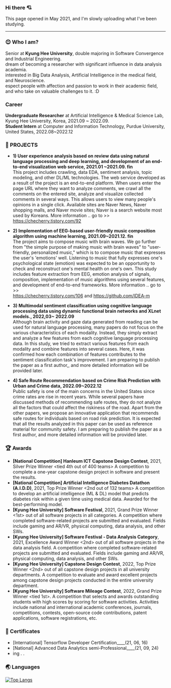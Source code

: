 ### Hi there 💘 
This page opened in May 2021, and I'm slowly uploading what I've been studying.

***

### 😊 Who I am?
Senior at **Kyung Hee University**, double majoring in Software Convergence and Industrial Engineering.<br/>
dream of becoming a researcher with significant influence in data analysis academia. <br/>
interested in Big Data Analysis, Artificial Intelligence in the medical field, and Neuroscience.<br/>
espect people with affection and passion to work in their academic field, and who take on valuable challenges to it. :D

### Career 
**Undergraduate Researcher** at Artificial Intelligence & Medical Science Lab, Kyung Hee University, Korea, 2021.09 ~ 2022.09. <br/>
**Student Intern** at Computer and Information Technology, Purdue University, United States, 2022.08~2022.12 <br/>


### 🌹 PROJECTS
- **1) User experience analysis based on review data using natural language processing and deep learning, and development of an end-to-end visualization web service, 2021.01 ~2021.09. fin**  
This project includes crawling, data EDA, sentiment analysis, topic modeling, and other DL/ML technologies. The web service developed as a result of the project is an end-to-end platform. When users enter the page URL where they want to analyze comments, we crawl all the comments on the entered site, analyze and visualize collected comments in several ways. This allows users to view many people's opinions in a single click. Available sites are Naver News, Naver shopping malls, and Naver movie sites; Naver is a search website most used by Koreans.
More information .. go to >><br/>
https://checherry.tistory.com/92

- **2) Implementation of EEG-based user-friendly music composition algorithm using machine learning, 2021.09~2021.12. fin**   
The project aims to compose music with brain waves. We go further from "the simple purpose of making music with brain waves" to "user-friendly, personalized music," which is to compose music that expresses the user's 'emotions' well. Listening to music that fully expresses one's psychological state (emotion) was expected to be an opportunity to check and reconstruct one's mental health on one's own. This study includes feature extraction from EEG, emotion analysis of signals, composition, implementation of music algorithms using several features, and development of end-to-end frameworks.
More information .. go to >><br/>
https://checherry.tistory.com/106 
and https://github.com/IDEA-m


- **3) Multimodal sentiment classification using cognitive language processing data using dynamic functional brain networks and XLnet models., 2022,03~ 2022.09**<br/>
Although brain activity and gaze data generated from reading can be used for natural language processing, many papers do not focus on the various characteristics of each modality. Instead, they simply extract and analyze a few features from each cognitive language processing data. In this study, we tried to extract various features from each modality and combine features into several cases. Here, it was confirmed how each combination of features contributes to the sentiment classification task's improvement. I am preparing to publish the paper as a first author,, and more detailed information will be provided later.

- **4)  Safe Route Recommendation based on Crime Risk Prediction with Urban and Crime data, 2022.09~2022.12** <br/>
Public safety is one of the main concerns in the United States since crime rates are rise in recent years. While several papers have discussed methods of recommending safe routes, they do not analyze all the factors that could affect the riskiness of the road. Apart from the other papers, we propose an innovative application that recommends safe routes for individuals based on road risk prediction. It is expected that all the results analyzed in this paper can be used as reference material for community safety. I am preparing to publish the paper as a first author, and more detailed information will be provided later.

### 🏆 Awards
 - **[National Competition] HanIeum ICT Capstone Design Contest**, 2021, Silver Prize Winner <tied 4th out of 400 teams> 
   A competition to complete a one-year capstone design project in software and present the results.
 - **[National Competition] Artificial Intelligence Diabetes Datathon (A.I.D.D)**, 2021, Top Prize Winner <2nd out of 132 teams>
   A competition to develop an artificial intelligence (ML & DL) model that predicts diabetes risk within a given time using medical data. Awarded for the best-performing model. 
 - **[Kyung Hee University] Software Festival**, 2021, Grand Prize Winner <1st> out of all software projects in all categories. 
   A competition where completed software-related projects are submitted and evaluated. Fields include gaming and AR/VR, physical computing, data analysis, and other SWs.
 - **[Kyung Hee University] Software Festival - Data Analysis Category**, 2021, Excellence Award Winner <2nd> out of all software projects in the data analysis field.
    A competition where completed software-related projects are submitted and evaluated. Fields include gaming and AR/VR, physical computing, data analysis, and other SWs.
  - **[Kyung Hee University] Capstone Design Contest**, 2022, Top Prize Winner <2nd> out of all capstone design projects in all university departments.
     A competition to evaluate and award excellent projects among capstone design projects conducted in the entire university department. 
  - **[Kyung Hee University] Software Mileage Contest**, 2022, Grand Prize Winner <tied 1st>. 
     A competition that selects and awards outstanding students with high scores by scoring for software activities. Activities include national and international academic conferences, journals, competitions, contests, open-source code contributions, patent applications, software registrations, etc.
     
     

### 📜 Certificates
- [International] Tensorflow Developer Certification____(21, 06, 16)
- [National] Advanced Data Analytics semi-Professional____(21, 09, 24) 
- ing . .



### 🌏 Languages  
[![Top Langs](https://github-readme-stats.vercel.app/api/top-langs/?username=chersiakingdom&langs_count=10&layout=compact&theme=white)](https://github.com/chersiakingdom/chersiakingdom)

﻿
<!--
**chersiakingdom/chersiakingdom** is a ✨ _special_ ✨ repository because its `README.md` (this file) appears on your GitHub profile.

Here are some ideas to get you started:

- 🔭 I’m currently working on ...
- 🌱 I’m currently learning ...
- 👯 I’m looking to collaborate on ...
- 🤔 I’m looking for help with ...
- 💬 Ask me about ...
- 📫 How to reach me: ...
- 😄 Pronouns: ...
- ⚡ Fun fact: ...
-->

